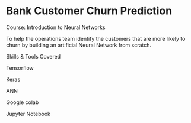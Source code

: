 # Bank Customer Churn Prediction
Course: Introduction to Neural Networks

To help the operations team identify the customers that are more likely to churn by building an artificial Neural Network from scratch.


Skills & Tools Covered

Tensorflow

Keras

ANN

Google colab

Jupyter Notebook
